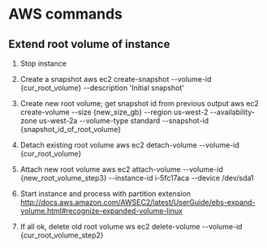 # AWS commands

## Extend root volume of instance
1) Stop instance

2) Create a snapshot
aws ec2 create-snapshot --volume-id {cur_root_volume} --description 'Initial snapshot'

3) Create new root volume; get snapshot id from previous output
aws ec2 create-volume --size {new_size_gb} --region us-west-2 --availability-zone us-west-2a --volume-type standard --snapshot-id {snapshot_id_of_root_volume}

4) Detach existing root volume
aws ec2 detach-volume --volume-id {cur_root_volume}

5) Attach new root volume
aws ec2 attach-volume --volume-id {new_root_volume_step3} --instance-id i-5fc17aca --device /dev/sda1

6) Start instance and process with partition extension
http://docs.aws.amazon.com/AWSEC2/latest/UserGuide/ebs-expand-volume.html#recognize-expanded-volume-linux

7) If all ok, delete old root volume
ws ec2 delete-volume --volume-id {cur_root_volume_step2}

